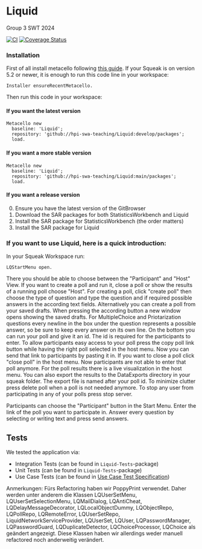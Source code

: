 # Liquid

Group 3 SWT 2024

[![CI](https://github.com/hpi-swa-teaching/Liquid/workflows/CI/badge.svg?branch=develop)](https://github.com/hpi-swa-teaching/Liquid/actions)
[![Coverage Status](https://coveralls.io/repos/github/hpi-swa-teaching/Liquid/badge.svg?branch=develop)](https://coveralls.io/github/hpi-swa-teaching/Liquid?branch=develop)

### Installation

First of all install metacello following [this guide](https://github.com/Metacello/metacello#squeak). If your Squeak is on version 5.2 or newer, it is enough to run this code line in your workspace:

```smalltalk
Installer ensureRecentMetacello.
```

Then run this code in your workspace:

#### If you want the latest version

```smalltalk
Metacello new
  baseline: 'Liquid';
  repository: 'github://hpi-swa-teaching/Liquid:develop/packages';
  load.
```

#### If you want a more stable version

```smalltalk
Metacello new
  baseline: 'Liquid';
  repository: 'github://hpi-swa-teaching/Liquid:main/packages';
  load.
```

#### If you want a release version

0. Ensure you have the latest version of the GitBrowser
1. Download the SAR packages for both StatisticsWorkbench and Liquid
2. Install the SAR package for StatisticsWorkbench (the order matters)
3. Install the SAR package for Liquid

### If you want to use Liquid, here is a quick introduction:

In your Squeak Workspace run:

```smalltalk
LQStartMenu open.
```

There you should be able to choose between the "Participant" and "Host" View.
If you want to create a poll and run it, close a poll or show the results of a running poll choose "Host". For creating a poll, click "create poll" then choose the type of question and type the question and if required possible answers in the according text fields. Alternatively you can create a poll from your saved drafts. When pressing the according button a new window opens showing the saved drafts.
For MultipleChoice and Priotarization questions every newline in the box under the question represents a possible answer, so be sure to keep every answer on its own line.
On the bottom you can run your poll and give it an id. The id is required for the participants to enter. To allow participants easy access to your poll press the copy poll link button while having the right poll selected in the host menu. Now you can send that link to participants by pasting it in.
If you want to close a poll click "close poll" in the host menu. Now participants are not able to enter that poll anymore.
For the poll results there is a live visualization in the host menu. You can also export the results to the DataExports directory in your squeak folder. The export file is named after your poll id. To minimize clutter press delete poll when a poll is not needed anymore.
To stop any user from participating in any of your polls press stop server.

Participants can choose the "Participant" button in the Start Menu. Enter the link of the poll you want to participate in. Answer every question by selecting or writing text and press send answers.

## Tests
We tested the application via:
- Integration Tests (can be found in `Liquid-Tests`-package)
- Unit Tests (can be found in `Liquid-Tests`-package)
- Use Case Tests (can be found in [Use Case Test Specification](https://github.com/hpi-swa-teaching/Liquid/blob/develop/docs/UseCases.md))


Anmerkungen: 
Fürs Refactoring haben wir PoppyPrint verwendet. Daher werden unter anderem die Klassen LQUserSetMenu, LQUserSetSelectionMenu, LQMailDialog, LQAntiCheat, LQDelayMessageDecorator, LQLocalObjectDummy, LQObjectRepo, LQPollRepo, LQRemoteError, LQUserSetRepo, LiquidNetworkServiceProvider, LQUserSet, LQUser, LQPasswordManager, LQPasswordGuard, LQDuplicateDetector, LQChoiceProcessor, LQChoice als geändert angezeigt. Diese Klassen haben wir allerdings weder manuell refactored noch anderweitig verändert. 

